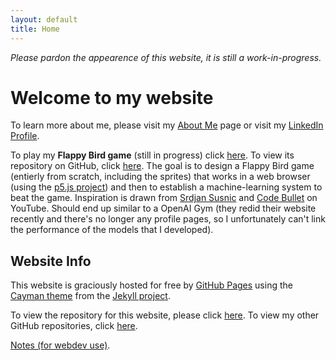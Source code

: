 ```yaml
---
layout: default
title: Home
---
```


*Please pardon the appearence of this website, it is still a work-in-progress.* 
# Welcome to my website 

To learn more about me, please visit my [About Me](./about) page or visit my [LinkedIn Profile](https://www.linkedin.com/in/alec-kulakowski/).

To play my **Flappy Bird game** (still in progress) click [here](https://alecthekulak.github.io/flappy/). To view its repository on GitHub, click [here](https://github.com/alecthekulak/flappy). The goal is to design a Flappy Bird game (entierly from scratch, including the sprites) that works in a web browser (using the [p5.js project](https://p5js.org/)) and then to establish a machine-learning system to beat the game. Inspiration is drawn from [Srdjan Susnic](https://www.youtube.com/user/ssusnic) and [Code Bullet](https://www.youtube.com/channel/UC0e3QhIYukixgh5VVpKHH9Q) on YouTube. Should end up similar to a OpenAI Gym (they redid their website recently and there's no longer any profile pages, so I unfortunately can't link the performance of the models that I developed). 


## Website Info 
This website is graciously hosted for free by [GitHub Pages](https://pages.github.com/) using the [Cayman theme](https://github.com/pages-themes/cayman) from the [Jekyll project](https://pages.github.com/themes/). 

To view the repository for this website, please click [here](https://github.com/alecthekulak/alecthekulak.github.io). To view my other GitHub repositories, click [here](https://github.com/alecthekulak?tab=repositories). 




[Notes (for webdev use)](./notes).

